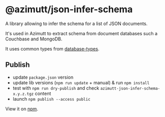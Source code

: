 # @azimutt/json-infer-schema

A library allowing to infer the schema for a list of JSON documents.

It's used in Azimutt to extract schema from document databases such a Couchbase and MongoDB.

It uses common types from [database-types](../database-types).

## Publish

- update `package.json` version
- update lib versions (`npm run update` + manual) & run `npm install`
- test with `npm run dry-publish` and check `azimutt-json-infer-schema-x.y.z.tgz` content
- launch `npm publish --access public`

View it on [npm](https://www.npmjs.com/package/@azimutt/json-infer-schema).
